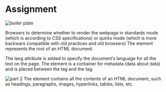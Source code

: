 # Assignment
![boiler plate](https://github.com/UgamRaj/Assignment1/assets/124122714/51ee0cad-d719-4142-ae9c-89be2b72ddf1)
<!DOCTYPE html>
Browsers to determine whether to render the webpage in standards mode (which is according to CSS specifications) or quirks mode (which is more backwars compatible with old practices and old browsers)
The <html> element represents the root of an HTML document.
<html lang="en"> The lang attribute is added to specify the document’s language for all the text on the page.
The <head> element is a container for metadata (data about data) and is placed between the <html> tag and the <body> tag.
  
![part 2](https://github.com/UgamRaj/Assignment1/assets/124122714/074324fe-9384-45e9-8872-1bdca75f60dc)
The <body> element contains all the contents of an HTML document, such as headings, paragraphs, images, hyperlinks, tables, lists, etc.
